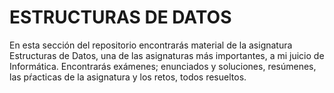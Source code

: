 # ESTRUCTURAS DE DATOS

En esta sección del repositorio encontrarás material de la asignatura 
Estructuras de Datos, una de las asignaturas más importantes, a mi juicio
de Informática. Encontrarás exámenes; enunciados y soluciones, resúmenes, 
las pŕacticas de la asignatura y los retos, todos resueltos.

